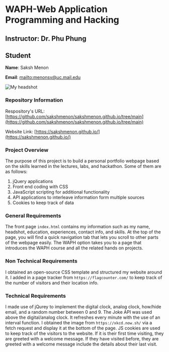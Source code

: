 # WAPH-Web Application Programming and Hacking

## Instructor: Dr. Phu Phung

## Student

**Name**: Saksh Menon

**Email**: [mailto:menonsv@uc.mail.edu](menonsv@uc.mail.edu)


![My headshot](https://github.com/sakshmenon/waph-sakshmenon/blob/main/Pics/headshot.png)

### Repository Information

Respository's URL: [https://github.com/sakshmenon/sakshmenon.github.io/tree/main](https://github.com/sakshmenon/sakshmenon.github.io/tree/main)

Website Link: [https://sakshmenon.github.io/](https://sakshmenon.github.io/)

### Project Overview

The purpose of this project is to build a personal portfolio webpage based on the skills learned in the lectures, labs, and hackathon. Some of them are as follows:
1. jQuery applications
2. Front end coding with CSS
3. JavaScript scripting for additional functionality
4. API applications to interleave information form multiple sources
5. Cookies to keep track of data

### General Requirements
The front page `index.html` contains my information such as my name, headshot, education, experiences, contact info, and skills. At the top of the page, you will find a quick navigation tab that lets you scroll to other parts of the webpage easily. The WAPH option takes you to a page that introduces the WAPH course and all the related hands on projects.

### Non Technical Requirements
I obtained an open-source CSS template and structured my website around it. I added in a page tracker from `https://flagcounter.com/` to keep track of the number of visitors and their location info.

### Technical Requirements
I made use of jQurey to implement the digital clock, analog clock, how/hide email, and a random number between 0 and 9. The Joke API was used above the digital/analog clock. It refreshes every minute with the use of an interval function. I obtained the image from `https://xkcd.now.sh/` via a fetch request and display it at the bottom of the page. JS cookies are used to keep track of the visitors to the website. If it is their first time visiting, they are greeted with a welcome message. If they have visited before, they are greeted with a welcome message include the details about their last visit.
